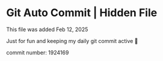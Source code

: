 # Git Auto Commit | Hidden File

This file was added Feb 12, 2025

Just for fun and keeping my daily git commit active 🤪

commit number: 1924169
